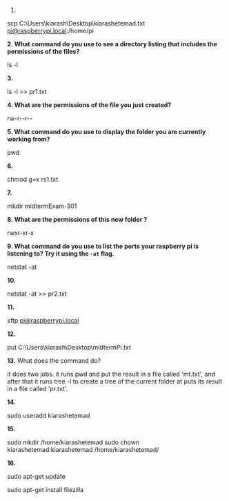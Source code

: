 1.

scp C:\Users\kiarash\Desktop\kiarashetemad.txt pi@raspberrypi.local:/home/pi


**2. What command do you use to see a directory listing that includes the permissions of the files?**

ls -l

**3.**

ls -l >> pr1.txt

**4. What are the permissions of the file you just created?**

rw-r--r-- 

**5. What command do you use to display the folder you are currently working from?**

pwd

**6.**

chmod g=x rs1.txt

**7.**

mkdir midtermExam-301


**8. What are the permissions of this new folder  ?**

rwxr-xr-x

**9. What command do you use to list the ports your raspberry pi is listening to? Try it using the `-at` flag.**

netstat -at

**10.**

netstat -at >> pr2.txt

**11.**

sftp pi@raspberrypi.local

**12.**

put C:\Users\kiarash\Desktop\midtermPi.txt

**13.** What does the command do?

it does two jobs. it runs pwd and put the result in a file called 'mt.txt', and after that it runs tree -l to create a tree of the current folder at puts its result in a file called 'pr.txt'.

**14.**

sudo useradd kiarashetemad

 **15.**

sudo mkdir /home/kiarashetemad
sudo chown kiarashetemad:kiarashetemad /home/kiarashetemad/

**16.**

sudo apt-get update

sudo apt-get install filezilla
